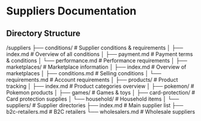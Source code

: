 # Suppliers Documentation

## Directory Structure

/suppliers
├── conditions/                    # Supplier conditions & requirements
│   ├── index.md                  # Overview of all conditions
│   ├── payment.md                # Payment terms & conditions
│   └── performance.md            # Performance requirements
│
├── marketplaces/                 # Marketplace information
│   ├── index.md                  # Overview of marketplaces
│   ├── conditions.md             # Selling conditions
│   └── requirements.md           # Account requirements
│
├── products/                     # Product tracking
│   ├── index.md                  # Product categories overview
│   ├── pokemon/                  # Pokemon products
│   ├── games/                    # Games & toys
│   ├── card-protection/          # Card protection supplies
│   └── household/                # Household items
│
└── suppliers/                    # Supplier directories
    ├── index.md                  # Main supplier list
    ├── b2c-retailers.md         # B2C retailers
    └── wholesalers.md           # Wholesale suppliers 